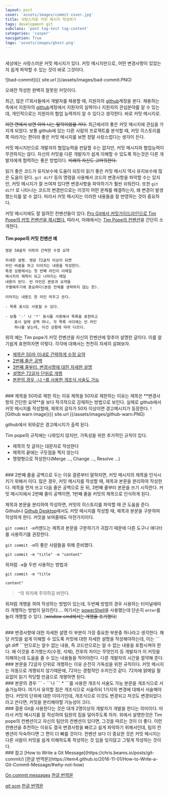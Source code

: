 ```yaml
---
layout: post
cover: 'assets/images/commit-cover.jpg'
title: 사랑스러운 커밋 메시지 작성하기
tags: development git
subclass: 'post tag-test tag-content'
categories: 'casper'
navigation: True
logo: 'assets/images/ghost.png'
---
```

<br>
세상에는 사랑스러운 커밋 메시지가 있다. 커밋 메시지만으로, 어떤 변경사항이 있었는지 쉽게 파악할 수 있는 것이 바로 그것이다.

![bad-commit]({{ site.url }}/assets/images/bad-commit.PNG)
<p class="caption">
    오래전 작성한 완벽히 잘못된 커밋이다.
</p>

최근, 많은 IT회사들에서 개발자를 채용할 때, 지원자의 [github](http://github.com)계정을 본다. 
채용하는 측에서 지원자의 [github](http://github.com)계정에서 지원자의 실력이나 지원자의 관심분야를 알 수 있는데, 개인적으로는 지원자의 협업 능력까지 알 수 있다고 생각한다. 바로 커밋 메시지로.

~~이런 면에서 보면 아마 나는 탈락이었을 거다.~~ 
최근에서야 좋은 커밋 메시지에 관심을 가지게 되었다. 보통 github에 있는 다른 사람의 프로젝트를 분석할 때, 커밋 히스토리를 쭉 따라가는 편이라 좋은 커밋 메시지를 보면 정말 사랑스럽다는 생각이 든다.

커밋 메시지만으로 개발자의 협업능력을 판달할 수는 없지만, 커밋 메시지와 협업능력이 무관하지는 않다.
자신의 커밋을 다른 개발자가 쉽게 이해할 수 있도록 하는것은 다른 개발자에게 협력하는 좋은 방법이다.
~~미래의 자신도 고마워한다.~~

읽기 좋은 코드가 유지보수에 도움이 되듯이 읽기 좋은 커밋 메시지 역시 유지보수에 많은 도움이 된다. 
``` git diff ``` 등의 명령을 사용해서 코드의 변경사항을 파악할 수는 있지만, 커밋 메시지가 잘 쓰여져 있다면  변경사항을 파악하기가 훨씬 쉬워진다. 
또한 ``` git diff ``` 로 나타나는 코드의 변경만으로는 이것이 어떤 문제를 해결하는지, 왜 변경이 발생했는지를 알 수 없다. 
따라서 커밋 메시지는 이러한 내용들을 잘 반영하는 것이 중요하다. 

커밋 메시지에도 잘 알려진 컨벤션들이 있다.
[Pro Git에서 커밋가이드라인으로 Tim Pope의 커밋 컨벤션을 제시했다.](https://git-scm.com/book/ko/v2/%EB%B6%84%EC%82%B0-%ED%99%98%EA%B2%BD%EC%97%90%EC%84%9C%EC%9D%98-Git-%ED%94%84%EB%A1%9C%EC%A0%9D%ED%8A%B8%EC%97%90-%EA%B8%B0%EC%97%AC%ED%95%98%EA%B8%B0) 따라서, 아래에서는 [Tim Pope의 컨벤션](http://tbaggery.com/2008/04/19/a-note-about-git-commit-messages.html)을 간단히 소개한다.

#### Tim pope의 커밋 컨벤션 예
    영문 50글자 이하의 간략한 수정 요약

    자세한 설명. 영문 72글자 이상이 되면
    라인 바꿈을 하고 이어지는 내용을 작성한다.
    특정 상황에서는 첫 번째 라인이 이메일
    메시지의 제목이 되고 나머지는 메일
    내용이 된다. 빈 라인은 본문과 요약을
    구별해주기에 중요하다(본문 전체를 생략하지 않는 한).

    이어지는 내용도 한 라인 띄우고 쓴다.

    - 목록 표시도 사용할 수 있다.

    - 보통 '-' 나 '*' 표시를 사용해서 목록을 표현하고
        표시 앞에 공백 하나, 각 목록 사이에는 빈 라인
        하나를 넣는데, 이건 상황에 따라 다르다. 

위의 예는 Tim pope가 커밋 컨벤션을 자신의 컨벤션에 맞추어 설명한 글이다. 이를 알기쉽게 표현하자면 이렇다.
각각에 대해서는 천천히 자세히 살펴보자.

- [제목은 50자 이내로 간략하게 수정 요약](#d1)
- [2번째 줄은 공백](#d2)
- [3번째 줄부터, 변경사항에 대한 자세한 설명](#d3)
- [설명은 72글자 단위로 개행](#d4)
- [본문의 경우 ``` - ```나 ``` * ```를 사용한 개조식 서술도 가능](#d5)

<br>
### 제목을 50자로 제한 하는 이유 <a name="d1" />
제목을 50자로 제한하는 이유는 제목은 **변경사항의 간단한 요약**을 보다 적극적으로 강제하는 방법으로 보인다.
실제로 github에서 커밋 메시지를 작성할때, 제목의 글자가 50자 이상이면 경고메시지가 등장한다.
![Github warn image]({{ site.url }}/assets/images/github-warn.PNG)
<p class="caption">
    github에서 위와같은 경고메시지가 출력 된다.
</p>

Tim pope의 규칙에는 나와있지 않지만, 가독성을 위한 추가적인 규칙이 있다.
- 제목의 첫 글자는 대문자로 작성한다
- 제목의 끝에는 구둣점을 찍지 않는다
- 명령형으로 작성한다(Merge ..., Change ..., Resolve ...)



<br>
### 2번째 줄을 공백으로 두는 이유 <a name="d2" />
결론부터 말하자면, 커밋 메시지의 제목을 인식시키기 위해서 이다. 많은 경우, 커밋 메시지를 작성할 때, 제목과 본문을 분리하여 작성한다. 제목을 먼저 쓰고 다음 줄은 공백으로 둔 뒤, 3번째 줄부터 본문을 쓰기 시작한다. 커밋 메시지에서 2번째 줄이 공백이면, 1번째 줄을 커밋의 제목으로 인식하게 된다. 

제목과 본문을 분리하여 작성하면, 커밋의 히스토리를 파악할 때 큰 도움을 준다.
Github나 [Github Desktop](https://desktop.github.com/)에서도 커밋 메시지를 작성할 때, 제목과 본문을 구분하여 작성하게 한다. 커밋을 보여줄때도 마찬가지이다. 


``` git commit -m ```커맨드는 제목과 본문을 구분하기가 귀찮기 때문에 다른 도구나 에디터를 사용하기를 권장한다.

``` git commit -m ```이 좋은 사람들을 위해 준비했다.

    git commit -m "title" -m "content"

위처럼 ``` -m ```을 두번 사용하는 방법과

    git commit -m "title

    content" 

>  ``` " ```의 위치에 주의하길 바란다.

위처럼 개행을 하여 작성하는 방법이 있는데, 두번째 방법의 경우 사용하는 터미널에따라 개행하는 방법이 달라진다.... 
여기서는 [powerShell](https://msdn.microsoft.com/en-us/powershell/mt173057.aspx)을 사용했는데 단순히 ``` enter ```를 눌러 개행할 수 있다. (~~window cmd에서는 개행을 포기했다~~)

<br>
### 변경사항에 대한 자세한 설명 <a name="d3" />
이 부분이 가장 중요한 부분중 하나라고 생각한다. 
해당 커밋을 쉽게 이해할 수 있도록 커밋에 대한 자세한 설명을 작성해야하는데, 이는 ``` git diff ```만으로는 알수 없는 내용, 즉 코드만으로는 알 수 없는 내용을 포함시켜야 한다. 
왜 이것을 추가했는지(수정, 삭제), 전후의 차이는 무엇인지 등 개발자가 이 커밋을 이해하는데 도움을 줄 수 있는 내용들을 적어야한다. 다른 개발자의 시간을 절약해 준다.

<br>
### 본문을 72글자 단위로 개행하는 이유 <a name="d4" />
순전히 가독성을 위한 규칙이다. 
커밋 메시지는 자동으로 개행되지 않기때문에, 72자는 경험적인 수치인것 같다. 
72자에 얽메일 필요없이 읽기 적당할 만큼으로 개행하면 된다.

<br>
### 본문의 경우 ``` - ```나 ``` * ```를 사용한 개조식 서술도 가능 <a name="d5" />
본문을 개조식으로 서술가능하다. 여기서 유의할 점은 개조식으로 서술하되 1가지의 변경에 대해서 서술해야 한다.
커밋의 단위에 대한 이야기인데, 개조식으로 이것도 변경되고 저것도 변경되었다. 라고 쓴다면, 커밋을 분리해야할 가능성이 크다.


<br>
### 결론
Git을 사용한다는 것은 대개 2명이상의 개발자가 개발을 한다는 의미이다. 따라서 커밋 메시지를 잘 작성하여 팀원의 짐을 덜어주도록 하자. 위에서 설명한것은 Tim pope의 컨벤션이고 자신의 팀만의 컨벤션이 있다면, 그것을 따르는 것이 더 좋다. 이런 컨벤션을 추천하는 이유도 결국 변경사항을 빠르고 쉽게 파악하기 위해서인데, 팀의 컨벤션이 익숙하다면 그 편이 더 빠를 것이다. 컨벤션 보다 더 중요한 것은 커밋 메시지는 다른 사람이 커밋을 쉽게 이해하도록 작성하는 것 임을 잊지않고 그렇게 작성하는 것이다.



<br>
### 참고
[How to Write a Git Message](https://chris.beams.io/posts/git-commit/) [한글 번역문](https://item4.github.io/2016-11-01/How-to-Write-a-Git-Commit-Message/#why-not-how)

[On commit messages](http://who-t.blogspot.kr/2009/12/on-commit-messages.html) [한글 번역문](http://www.haruair.com/blog/2683)

[git scm](https://git-scm.com/book/en/v2/Distributed-Git-Contributing-to-a-Project) [한글 번역문](https://git-scm.com/book/ko/v2/%EB%B6%84%EC%82%B0-%ED%99%98%EA%B2%BD%EC%97%90%EC%84%9C%EC%9D%98-Git-%ED%94%84%EB%A1%9C%EC%A0%9D%ED%8A%B8%EC%97%90-%EA%B8%B0%EC%97%AC%ED%95%98%EA%B8%B0)



